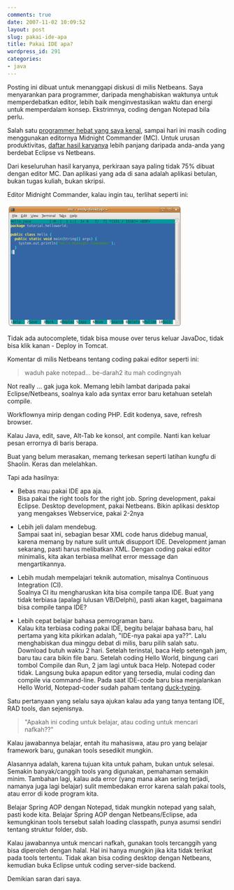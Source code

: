```yaml
---
comments: true
date: 2007-11-02 10:09:52
layout: post
slug: pakai-ide-apa
title: Pakai IDE apa?
wordpress_id: 291
categories:
- java
---
```


Posting ini dibuat untuk menanggapi diskusi di milis Netbeans.
Saya menyarankan para programmer, daripada menghabiskan waktunya untuk memperdebatkan editor, lebih baik menginvestasikan waktu dan energi untuk memperdalam konsep. 
Ekstrimnya, coding dengan Notepad bila perlu. 



Salah satu [programmer hebat yang saya kenal](http://www.antonraharja.web.id/), sampai hari ini masih coding menggunakan editornya Midnight Commander (MC). Untuk urusan produktivitas, [daftar hasil karyanya](http://www.antonraharja.web.id/curriculum-vitae/) lebih panjang daripada anda-anda yang berdebat Eclipse vs Netbeans.

Dari keseluruhan hasil karyanya, perkiraan saya paling tidak 75% dibuat dengan editor MC. Dan aplikasi yang ada di sana adalah aplikasi betulan, bukan tugas kuliah, bukan skripsi.

Editor Midnight Commander, kalau ingin tau, terlihat seperti ini: 

![Tampilan Editor MC ](/images/uploads/2007/11/mcedit.png)

Tidak ada autocomplete, tidak bisa mouse over terus keluar JavaDoc, tidak bisa klik kanan - Deploy in Tomcat.

Komentar di milis Netbeans tentang coding pakai editor seperti ini: 



> waduh pake notepad... be-darah2 itu mah codingnyah



Not really ... gak juga kok.
Memang lebih lambat daripada pakai Eclipse/Netbeans, soalnya kalo ada syntax error baru ketahuan setelah compile. 

Workflownya mirip dengan coding PHP. 
Edit kodenya, save, refresh browser. 

Kalau Java, edit, save, Alt-Tab ke konsol, ant compile.
Nanti kan keluar pesan errornya di baris berapa.

Buat yang belum merasakan, memang terkesan seperti latihan kungfu di Shaolin.
Keras dan melelahkan. 

Tapi ada hasilnya: 



	
  * Bebas mau pakai IDE apa aja.   
Bisa pakai the right tools for the right job. Spring development, pakai Eclipse. Desktop development, pakai Netbeans. Bikin aplikasi desktop yang mengakses Webservice, pakai 2-2nya

 

	
  * Lebih jeli dalam mendebug.   
Sampai saat ini, sebagian besar XML code harus didebug manual, karena memang by nature sulit untuk disupport IDE. Development jaman sekarang, pasti harus melibatkan XML. Dengan coding pakai editor minimalis, kita akan terbiasa melihat error message dan mengartikannya.



	
  * Lebih mudah mempelajari teknik automation, misalnya Continuous Integration (CI).   
  Soalnya CI itu mengharuskan kita bisa compile tanpa IDE. Buat yang tidak terbiasa (apalagi lulusan VB/Delphi), pasti akan kaget, bagaimana bisa compile tanpa IDE?


       
  * Lebih cepat belajar bahasa pemrograman baru.  
Kalau kita terbiasa coding pakai IDE, begitu belajar bahasa baru, hal pertama yang kita pikirkan adalah, "IDE-nya pakai apa ya??". Lalu menghabiskan dua minggu debat di milis, baru pilih salah satu. Download butuh waktu 2 hari. Setelah terinstal, baca Help setengah jam, baru tau cara bikin file baru. Setelah coding Hello World, bingung cari tombol Compile dan Run, 2 jam lagi untuk baca Help. Notepad coder tidak. Langsung buka apapun editor yang tersedia, mulai coding dan compile via command-line. Pada saat IDE-code baru bisa menjalankan Hello World, Notepad-coder sudah paham tentang [duck-typing](http://en.wikipedia.org/wiki/Duck_typing).





Satu pertanyaan yang selalu saya ajukan kalau ada yang tanya tentang IDE, RAD tools, dan sejenisnya.




> "Apakah ini coding untuk belajar, atau coding untuk mencari nafkah??"




Kalau jawabannya belajar, entah itu mahasiswa, atau pro yang belajar framework baru, gunakan tools sesedikit mungkin. 

Alasannya adalah, karena tujuan kita untuk paham, bukan untuk selesai.
Semakin banyak/canggih tools yang digunakan, pemahaman semakin minim. 
Tambahan lagi, kalau ada error (yang mana akan sering terjadi, namanya juga lagi belajar) sulit membedakan error karena salah pakai tools, atau error di kode program kita.

Belajar Spring AOP dengan Notepad, tidak mungkin notepad yang salah, pasti kode kita. 
Belajar Spring AOP dengan Netbeans/Eclipse, ada kemungkinan tools tersebut salah loading classpath, punya asumsi sendiri tentang struktur folder, dsb.

Kalau jawabannya untuk mencari nafkah, gunakan tools tercanggih yang bisa diperoleh dengan halal.
Hal ini hanya mungkin jika kita tidak terikat pada tools tertentu. 
Tidak akan bisa coding desktop dengan Netbeans, kemudian buka Eclipse untuk coding server-side backend.

Demikian saran dari saya.
